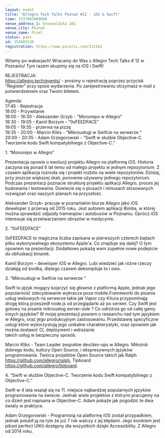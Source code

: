 ```yaml
---
layout: event
title: "Allegro Tech Talks Poznań #12 - iOS & Swift"
time: 1537803900000
venue_address_1: Grunwaldzka 182
venue_city: Poznań
venue_name: Pixel 
status: past
id: 254583136
registration: https://www.picatic.com/213161
---
```


<p>Witamy po wakacjach! Wracamy do Was z Allegro Tech Talks # 12 w Poznaniu! Tym razem skupimy się na iOS i Swift!</p>
<p>REJESTRACJA:<br /><a href="https://allegro.tech/events/" class="linkified">https://allegro.tech/events/</a> - prosimy o rejestrację poprzez przycisk "Register" przy opisie wydarzenia. Po zarejestrowaniu otrzymasz e-mail z potwierdzeniem oraz Twoim biletem.</p>
<p>Agenda:<br />17:45 - Rejestracja<br />18:00 - Przywitanie<br />18:00 - 18:30 - Aleksander Grzyb - "Monorepo w Allegro"<br />18:30 - 19:05 - Kamil Borzym - “0xFEEDFACE”<br />19:05 - 19:35 - przerwa na pizzę<br />19:35 - 20:00 - Marcin Kliks - “Mikrousługi w Swifcie na serwerze “<br />20:00 - 20:35 - Adam Grzegorowski - “Swift w służbie Objective-C. Tworzenie kodu Swift kompatybilnego z Objective-C.”</p>
<p>1. “Monorepo w Allegro”</p>
<p>Prezentacja opowie o ewolucji projektu Allegro na platformę iOS. Historia zaczyna się ponad 6 lat temu od małego projektu w jednym repozytorium. Z czasem aplikacja rozrosła się i projekt rozbito na wiele repozytoriów. Dzisiaj, przy jeszcze większej skali, ponownie używamy jednego repozytorium. Podczas prezentacji poznacie strukturę projektu aplikacji Allegro, proces jej budowania i testowania. Dowiecie się o plusach i minusach stosowanych rozwiązań oraz naszych planach na przyszłość.</p>
<p>Aleksander Grzyb- pracuje w poznańskim biurze Allegro jako iOS deweloper z przerwą od 2015 roku. Jest autorem aplikacji Bimba, w której można sprawdzić odjazdy tramwajów i autobusów w Poznaniu. Oprócz iOS interesuje się przetwarzaniem obrazów w medycynie.</p>
<p>2. "0xFEEDFACE”</p>
<p>0xFEEDFACE to magiczna liczba zapisana w pierwszych czterech bajtach pliku wykonywalnego ekosystemu Apple'a. Co znajduje się dalej? O tym opowiem na prezentacji. Dodatkowo pokażę wam zupełnie nowe podejście do obfuskacji binarek.</p>
<p>Kamil Borzym - developer iOS w Allegro. Lubi wiedzieć jak różne rzeczy działają od środka, dlatego czasem dekompiluje to i owo.</p>
<p>3. “Mikrousługi w Swifcie na serwerze “</p>
<p>Swift to język mogący kojarzyć się głównie z platformą Apple, jednak jego popularność zdecydowanie wykracza poza mobile.Frameworki do pisania usług webowych na serwerze takie jak Vapor czy Kitura przypominają drogę którą przeszedł node.js od przeglądarki aż po serwer. Czy Swift jest gotowy na pisanie mikrousług server-side ? Co odróżnia go od całej gamy innych języków? W mojej prezentacji powiem o researchu nad tym językiem w Allegro, oraz jego produkcyjnym zastosowaniu. Przedstawię specyficzne usługi które wykorzystują jego unikalne charakterystyki, oraz opowiem jak można zestawić CI, deployment i wdrażanie<br />takich usług w bezpieczny sposób.</p>
<p>Marcin Kliks - Team Leader zespołów dev/dev-ops w Allegro. Miłośnik dobrego kodu, kultury Open Source, i ekspresywnych języków programowania. Twórca projektów Open Source takich jak Ralph <a href="https://github.com/allegro/ralph" class="linkified">https://github.com/allegro/ralph</a>, Tipboard <a href="https://github.com/allegro/tipboard" class="linkified">https://github.com/allegro/tipboard</a>.</p>
<p>4. “Swift w służbie Objective-C. Tworzenie kodu Swift kompatybilnego z Objective-C.”</p>
<p>Swift w 4 lata wspiął się na 11. miejsce najbardziej popularnych języków programowania na świecie. Jednak wiele projektów z którymi pracujemy na co dzień jest napisana w Objective-C. Adam pokaże jak pogodzić te dwa światy w praktyce.</p>
<p>Adam Grzegorowski - Programistą na platformę iOS został przypadkiem, jednak polubił ją na tyle że już 7 rok walczy z jej błędami. Jego konikiem jest piksel perfect UIKit dostępny dla wszystkich dzięki Accessibility. Z Allegro od 2014 roku.</p>
